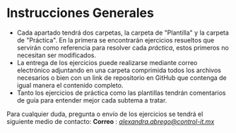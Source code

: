 # Instrucciones Generales
- Cada apartado tendrá dos carpetas, la carpeta de "Plantilla" y la carpeta de "Práctica". En la primera se encontrarán ejercicios resueltos que servirán como referencia para resolver cada *práctica*,  estos primeros no necesitan ser modificados. 
- La entrega de los ejercicios puede realizarse mediante correo electrónico adjuntando en una carpeta comprimida todos los archivos necesarios  o bien con un link de repositorio en GitHub que contenga de igual manera el contenido completo. 
- Tanto los ejercicios de práctica como las plantillas tendrán comentarios de guía para entender mejor cada subtema a tratar. 

Para cualquier duda, pregunta o envío de los ejercicios se tendrá el siguiente medio de contacto: 
**Correo** : *alexandra.abrego@control-it.mx*

